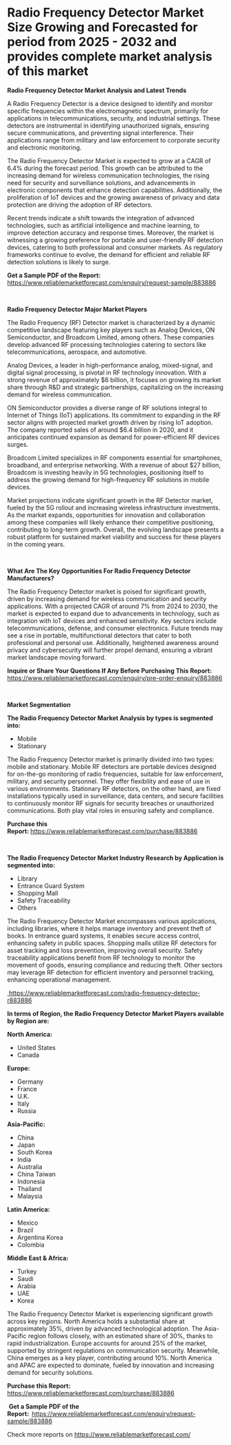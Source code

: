 <p><h1>Radio Frequency Detector Market Size Growing and Forecasted for period from 2025 - 2032 and provides complete market analysis of this market</h1></p><p><strong>Radio Frequency Detector Market Analysis and Latest Trends</strong></p>
<p><p>A Radio Frequency Detector is a device designed to identify and monitor specific frequencies within the electromagnetic spectrum, primarily for applications in telecommunications, security, and industrial settings. These detectors are instrumental in identifying unauthorized signals, ensuring secure communications, and preventing signal interference. Their applications range from military and law enforcement to corporate security and electronic monitoring.</p><p>The Radio Frequency Detector Market is expected to grow at a CAGR of 6.4% during the forecast period. This growth can be attributed to the increasing demand for wireless communication technologies, the rising need for security and surveillance solutions, and advancements in electronic components that enhance detection capabilities. Additionally, the proliferation of IoT devices and the growing awareness of privacy and data protection are driving the adoption of RF detectors. </p><p>Recent trends indicate a shift towards the integration of advanced technologies, such as artificial intelligence and machine learning, to improve detection accuracy and response times. Moreover, the market is witnessing a growing preference for portable and user-friendly RF detection devices, catering to both professional and consumer markets. As regulatory frameworks continue to evolve, the demand for efficient and reliable RF detection solutions is likely to surge.</p></p>
<p><strong>Get a Sample PDF of the Report:&nbsp;</strong> <a href="https://www.reliablemarketforecast.com/enquiry/request-sample/883886?utm_campaign=2289&utm_medium=2&utm_source=Github&utm_content=ia&utm_term=18022025&utm_id=radio-frequency-detector">https://www.reliablemarketforecast.com/enquiry/request-sample/883886</a></p>
<p>&nbsp;</p>
<p><strong>Radio Frequency Detector Major Market Players</strong></p>
<p><p>The Radio Frequency (RF) Detector market is characterized by a dynamic competitive landscape featuring key players such as Analog Devices, ON Semiconductor, and Broadcom Limited, among others. These companies develop advanced RF processing technologies catering to sectors like telecommunications, aerospace, and automotive.</p><p>Analog Devices, a leader in high-performance analog, mixed-signal, and digital signal processing, is pivotal in RF technology innovation. With a strong revenue of approximately $6 billion, it focuses on growing its market share through R&D and strategic partnerships, capitalizing on the increasing demand for wireless communication.</p><p>ON Semiconductor provides a diverse range of RF solutions integral to Internet of Things (IoT) applications. Its commitment to expanding in the RF sector aligns with projected market growth driven by rising IoT adoption. The company reported sales of around $6.4 billion in 2020, and it anticipates continued expansion as demand for power-efficient RF devices surges.</p><p>Broadcom Limited specializes in RF components essential for smartphones, broadband, and enterprise networking. With a revenue of about $27 billion, Broadcom is investing heavily in 5G technologies, positioning itself to address the growing demand for high-frequency RF solutions in mobile devices.</p><p>Market projections indicate significant growth in the RF Detector market, fueled by the 5G rollout and increasing wireless infrastructure investments. As the market expands, opportunities for innovation and collaboration among these companies will likely enhance their competitive positioning, contributing to long-term growth. Overall, the evolving landscape presents a robust platform for sustained market viability and success for these players in the coming years.</p></p>
<p>&nbsp;</p>
<p><strong>What Are The Key Opportunities For Radio Frequency Detector Manufacturers?</strong></p>
<p><p>The Radio Frequency Detector market is poised for significant growth, driven by increasing demand for wireless communication and security applications. With a projected CAGR of around 7% from 2024 to 2030, the market is expected to expand due to advancements in technology, such as integration with IoT devices and enhanced sensitivity. Key sectors include telecommunications, defense, and consumer electronics. Future trends may see a rise in portable, multifunctional detectors that cater to both professional and personal use. Additionally, heightened awareness around privacy and cybersecurity will further propel demand, ensuring a vibrant market landscape moving forward.</p></p>
<p><strong>Inquire or Share Your Questions If Any Before Purchasing This Report:</strong> <a href="https://www.reliablemarketforecast.com/enquiry/pre-order-enquiry/883886?utm_campaign=2289&utm_medium=2&utm_source=Github&utm_content=ia&utm_term=18022025&utm_id=radio-frequency-detector">https://www.reliablemarketforecast.com/enquiry/pre-order-enquiry/883886</a></p>
<p>&nbsp;</p>
<p><strong>Market Segmentation</strong></p>
<p><strong>The Radio Frequency Detector Market Analysis by types is segmented into:</strong></p>
<p><ul><li>Mobile</li><li>Stationary</li></ul></p>
<p><p>The Radio Frequency Detector market is primarily divided into two types: mobile and stationary. Mobile RF detectors are portable devices designed for on-the-go monitoring of radio frequencies, suitable for law enforcement, military, and security personnel. They offer flexibility and ease of use in various environments. Stationary RF detectors, on the other hand, are fixed installations typically used in surveillance, data centers, and secure facilities to continuously monitor RF signals for security breaches or unauthorized communications. Both play vital roles in ensuring safety and compliance.</p></p>
<p><strong>Purchase this Report:&nbsp;</strong><a href="https://www.reliablemarketforecast.com/purchase/883886?utm_campaign=2289&utm_medium=2&utm_source=Github&utm_content=ia&utm_term=18022025&utm_id=radio-frequency-detector">https://www.reliablemarketforecast.com/purchase/883886</a></p>
<p>&nbsp;</p>
<p><strong>The Radio Frequency Detector Market Industry Research by Application is segmented into:</strong></p>
<p><ul><li>Library</li><li>Entrance Guard System</li><li>Shopping Mall</li><li>Safety Traceability</li><li>Others</li></ul></p>
<p><p>The Radio Frequency Detector Market encompasses various applications, including libraries, where it helps manage inventory and prevent theft of books. In entrance guard systems, it enables secure access control, enhancing safety in public spaces. Shopping malls utilize RF detectors for asset tracking and loss prevention, improving overall security. Safety traceability applications benefit from RF technology to monitor the movement of goods, ensuring compliance and reducing theft. Other sectors may leverage RF detection for efficient inventory and personnel tracking, enhancing operational management.</p></p>
<p><a href="https://www.reliablemarketforecast.com/radio-frequency-detector-r883886?utm_campaign=2289&utm_medium=2&utm_source=Github&utm_content=ia&utm_term=18022025&utm_id=radio-frequency-detector">&nbsp;https://www.reliablemarketforecast.com/radio-frequency-detector-r883886</a></p>
<p><strong>In terms of Region, the Radio Frequency Detector Market Players available by Region are:</strong></p>
<p>
    <p> <strong> North America: </strong>
        <ul>
            <li>United States</li>
            <li>Canada</li>
        </ul>
        </p> 
    <p> <strong> Europe: </strong>
        <ul>
            <li>Germany</li>
            <li>France</li>
            <li>U.K.</li>
            <li>Italy</li>
            <li>Russia</li>
        </ul>
        </p> 
    <p> <strong> Asia-Pacific: </strong>
        <ul>
            <li>China</li>
            <li>Japan</li>
            <li>South Korea</li>
            <li>India</li>
            <li>Australia</li>
            <li>China Taiwan</li>
            <li>Indonesia</li>
            <li>Thailand</li>
            <li>Malaysia</li>
        </ul>
        </p> 
    <p> <strong> Latin America: </strong>
        <ul>
            <li>Mexico</li>
            <li>Brazil</li>
            <li>Argentina Korea</li>
            <li>Colombia</li>
        </ul>
        </p> 
    <p> <strong> Middle East & Africa: </strong>
        <ul>
            <li>Turkey</li>
            <li>Saudi</li>
            <li>Arabia</li>
            <li>UAE</li>
            <li>Korea</li>
        </ul>
    </p>
    </p>
<p><p>The Radio Frequency Detector Market is experiencing significant growth across key regions. North America holds a substantial share at approximately 35%, driven by advanced technological adoption. The Asia-Pacific region follows closely, with an estimated share of 30%, thanks to rapid industrialization. Europe accounts for around 25% of the market, supported by stringent regulations on communication security. Meanwhile, China emerges as a key player, contributing around 10%. North America and APAC are expected to dominate, fueled by innovation and increasing demand for security solutions.</p></p>
<p><strong>Purchase this Report: </strong><a href="https://www.reliablemarketforecast.com/purchase/883886?utm_campaign=2289&utm_medium=2&utm_source=Github&utm_content=ia&utm_term=18022025&utm_id=radio-frequency-detector">https://www.reliablemarketforecast.com/purchase/883886</a></p>
<p>&nbsp;<strong>Get a Sample PDF of the Report:&nbsp;&nbsp;</strong><a href="https://www.reliablemarketforecast.com/enquiry/request-sample/883886?utm_campaign=2289&utm_medium=2&utm_source=Github&utm_content=ia&utm_term=18022025&utm_id=radio-frequency-detector">https://www.reliablemarketforecast.com/enquiry/request-sample/883886</a></p>
<p><strong></strong></p>
<p>Check more reports on <a href="https://www.reliablemarketforecast.com/?utm_campaign=2289&utm_medium=2&utm_source=Github&utm_content=ia&utm_term=18022025&utm_id=radio-frequency-detector">https://www.reliablemarketforecast.com/</a></p>